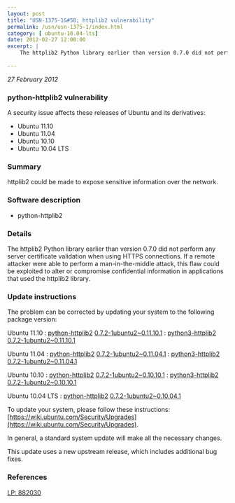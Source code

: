 ```yaml
---
layout: post
title: "USN-1375-1&#58; httplib2 vulnerability"
permalink: /usn/usn-1375-1/index.html
category: [ ubuntu-10.04-lts]
date: 2012-02-27 12:00:00
excerpt: |
    The httplib2 Python library earlier than version 0.7.0 did not perform any server certificate validation when using HTTPS connections. If a remote attacker were able to perform a man-in-the-middle attack, this flaw could be exploited to alter or compromise confidential information in applications that used the httplib2 library. 
    
--- 
```

 
 

*27 February 2012*

### python-httplib2 vulnerability

A security issue affects these releases of Ubuntu and its derivatives:

* Ubuntu 11.10
* Ubuntu 11.04
* Ubuntu 10.10
* Ubuntu 10.04 LTS

### Summary

httplib2 could be made to expose sensitive information over the network. 

### Software description

* python-httplib2 

### Details

The httplib2 Python library earlier than version 0.7.0 did not perform any server certificate validation when using HTTPS connections. If a remote attacker were able to perform a man-in-the-middle attack, this flaw could be exploited to alter or compromise confidential information in applications that used the httplib2 library. 

### Update instructions

The problem can be corrected by updating your system to the following package version:

Ubuntu 11.10
 : [python-httplib2](https://launchpad.net/ubuntu/+source/python-httplib2) <span> [0.7.2-1ubuntu2~0.11.10.1](https://launchpad.net/ubuntu/+source/python-httplib2/0.7.2-1ubuntu2~0.11.10.1) </span> 
 : [python3-httplib2](https://launchpad.net/ubuntu/+source/python-httplib2) <span> [0.7.2-1ubuntu2~0.11.10.1](https://launchpad.net/ubuntu/+source/python-httplib2/0.7.2-1ubuntu2~0.11.10.1) </span> 

Ubuntu 11.04
 : [python-httplib2](https://launchpad.net/ubuntu/+source/python-httplib2) <span> [0.7.2-1ubuntu2~0.11.04.1](https://launchpad.net/ubuntu/+source/python-httplib2/0.7.2-1ubuntu2~0.11.04.1) </span> 
 : [python3-httplib2](https://launchpad.net/ubuntu/+source/python-httplib2) <span> [0.7.2-1ubuntu2~0.11.04.1](https://launchpad.net/ubuntu/+source/python-httplib2/0.7.2-1ubuntu2~0.11.04.1) </span> 

Ubuntu 10.10
 : [python-httplib2](https://launchpad.net/ubuntu/+source/python-httplib2) <span> [0.7.2-1ubuntu2~0.10.10.1](https://launchpad.net/ubuntu/+source/python-httplib2/0.7.2-1ubuntu2~0.10.10.1) </span> 
 : [python3-httplib2](https://launchpad.net/ubuntu/+source/python-httplib2) <span> [0.7.2-1ubuntu2~0.10.10.1](https://launchpad.net/ubuntu/+source/python-httplib2/0.7.2-1ubuntu2~0.10.10.1) </span> 

Ubuntu 10.04 LTS
 : [python-httplib2](https://launchpad.net/ubuntu/+source/python-httplib2) <span> [0.7.2-1ubuntu2~0.10.04.1](https://launchpad.net/ubuntu/+source/python-httplib2/0.7.2-1ubuntu2~0.10.04.1) </span> 

To update your system, please follow these instructions: [https://wiki.ubuntu.com/Security/Upgrades](https://wiki.ubuntu.com/Security/Upgrades).

In general, a standard system update will make all the necessary changes.

This update uses a new upstream release, which includes additional bug fixes. 

### References

 
 [LP: 882030](https://launchpad.net/bugs/882030)
 


